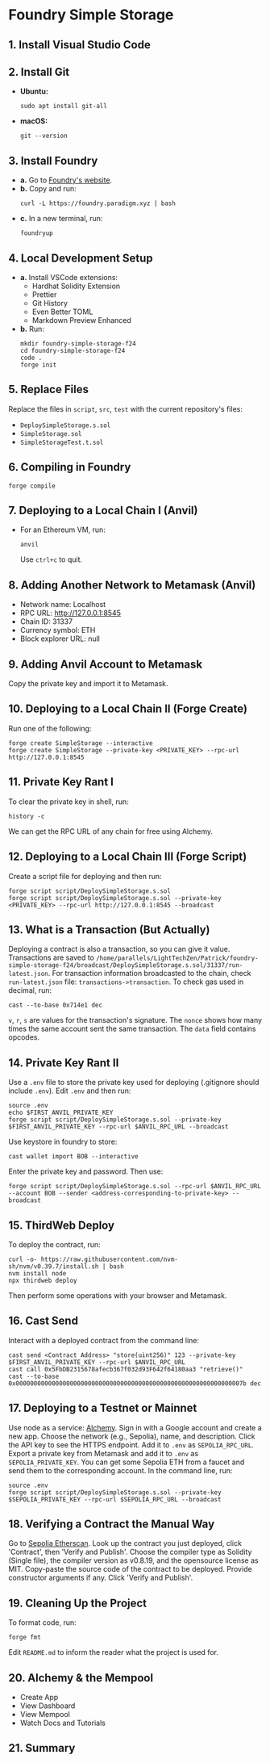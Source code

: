 # Foundry Simple Storage

## 1. Install Visual Studio Code

## 2. Install Git

- **Ubuntu:**
  ```
  sudo apt install git-all
  ```
- **macOS:**
  ```
  git --version
  ```

## 3. Install Foundry

- **a.** Go to [Foundry's website](https://getfoundry.sh/).
- **b.** Copy and run:
  ```
  curl -L https://foundry.paradigm.xyz | bash
  ```
- **c.** In a new terminal, run:
  ```
  foundryup
  ```

## 4. Local Development Setup

- **a.** Install VSCode extensions:
  - Hardhat Solidity Extension
  - Prettier
  - Git History
  - Even Better TOML
  - Markdown Preview Enhanced
- **b.** Run:
  ```
  mkdir foundry-simple-storage-f24
  cd foundry-simple-storage-f24
  code .
  forge init
  ```

## 5. Replace Files

Replace the files in `script`, `src`, `test` with the current repository's files:

- `DeploySimpleStorage.s.sol`
- `SimpleStorage.sol`
- `SimpleStorageTest.t.sol`

## 6. Compiling in Foundry

```
forge compile
```

## 7. Deploying to a Local Chain I (Anvil)

- For an Ethereum VM, run:
  ```
  anvil
  ```
  Use `ctrl+c` to quit.

## 8. Adding Another Network to Metamask (Anvil)

- Network name: Localhost
- RPC URL: http://127.0.0.1:8545
- Chain ID: 31337
- Currency symbol: ETH
- Block explorer URL: null

## 9. Adding Anvil Account to Metamask

Copy the private key and import it to Metamask.

## 10. Deploying to a Local Chain II (Forge Create)

Run one of the following:

```
forge create SimpleStorage --interactive
forge create SimpleStorage --private-key <PRIVATE_KEY> --rpc-url http://127.0.0.1:8545
```

## 11. Private Key Rant I

To clear the private key in shell, run:

```
history -c
```

We can get the RPC URL of any chain for free using Alchemy.

## 12. Deploying to a Local Chain III (Forge Script)

Create a script file for deploying and then run:

```
forge script script/DeploySimpleStorage.s.sol
forge script script/DeploySimpleStorage.s.sol --private-key <PRIVATE_KEY> --rpc-url http://127.0.0.1:8545 --broadcast
```

## 13. What is a Transaction (But Actually)

Deploying a contract is also a transaction, so you can give it value. Transactions are saved to `/home/parallels/LightTechZen/Patrick/foundry-simple-storage-f24/broadcast/DeploySimpleStorage.s.sol/31337/run-latest.json`. For transaction information broadcasted to the chain, check `run-latest.json` file: `transactions->transaction`. To check gas used in decimal, run:

```
cast --to-base 0x714e1 dec
```

`v`, `r`, `s` are values for the transaction's signature. The `nonce` shows how many times the same account sent the same transaction. The `data` field contains opcodes.

## 14. Private Key Rant II

Use a `.env` file to store the private key used for deploying (.gitignore should include `.env`). Edit `.env` and then run:

```
source .env
echo $FIRST_ANVIL_PRIVATE_KEY
forge script script/DeploySimpleStorage.s.sol --private-key $FIRST_ANVIL_PRIVATE_KEY --rpc-url $ANVIL_RPC_URL --broadcast
```

Use keystore in foundry to store:

```
cast wallet import BOB --interactive
```

Enter the private key and password. Then use:

```
forge script script/DeploySimpleStorage.s.sol --rpc-url $ANVIL_RPC_URL --account BOB --sender <address-corresponding-to-private-key> --broadcast
```

## 15. ThirdWeb Deploy

To deploy the contract, run:

```
curl -o- https://raw.githubusercontent.com/nvm-sh/nvm/v0.39.7/install.sh | bash
nvm install node
npx thirdweb deploy
```

Then perform some operations with your browser and Metamask.

## 16. Cast Send

Interact with a deployed contract from the command line:

```
cast send <Contract Address> "store(uint256)" 123 --private-key $FIRST_ANVIL_PRIVATE_KEY --rpc-url $ANVIL_RPC_URL
cast call 0x5FbDB2315678afecb367f032d93F642f64180aa3 "retrieve()"
cast --to-base 0x000000000000000000000000000000000000000000000000000000000000007b dec
```

## 17. Deploying to a Testnet or Mainnet

Use node as a service: [Alchemy](https://www.alchemy.com/). Sign in with a Google account and create a new app. Choose the network (e.g., Sepolia), name, and description. Click the API key to see the HTTPS endpoint. Add it to `.env` as `SEPOLIA_RPC_URL`. Export a private key from Metamask and add it to `.env` as `SEPOLIA_PRIVATE_KEY`. You can get some Sepolia ETH from a faucet and send them to the corresponding account. In the command line, run:

```
source .env
forge script script/DeploySimpleStorage.s.sol --private-key $SEPOLIA_PRIVATE_KEY --rpc-url $SEPOLIA_RPC_URL --broadcast
```

## 18. Verifying a Contract the Manual Way

Go to [Sepolia Etherscan](https://sepolia.etherscan.io/). Look up the contract you just deployed, click 'Contract', then 'Verify and Publish'. Choose the compiler type as Solidity (Single file), the compiler version as v0.8.19, and the opensource license as MIT. Copy-paste the source code of the contract to be deployed. Provide constructor arguments if any. Click 'Verify and Publish'.

## 19. Cleaning Up the Project

To format code, run:

```
forge fmt
```

Edit `README.md` to inform the reader what the project is used for.

## 20. Alchemy & the Mempool

- Create App
- View Dashboard
- View Mempool
- Watch Docs and Tutorials

## 21. Summary
